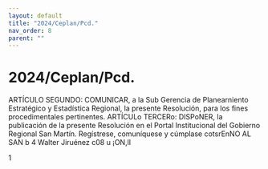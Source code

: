 ```yaml
---
layout: default
title: "2024/Ceplan/Pcd."
nav_order: 8
parent: ""
---
```


# 2024/Ceplan/Pcd.

ARTÍCULO SEGUNDO: COMUNICAR, a la Sub
Gerencia de Planearniento Estratégico y Estadística Regional, la presente Resolución, para los fines
procedimentales pertinentes.
ARTÍCULo TERCERo: DISPoNER, la publicación de la
presente Resolución en el Portal Institucional del Gobierno Regional San Martín.
Regístrese, comuníquese y cúmplase
cotsrEnNO AL
SAN
b
4
Walter Jiruénez
c08 u ¡ON,lI


































1
